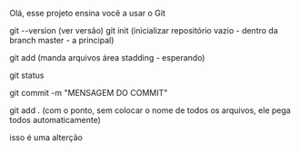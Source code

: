 Olá, esse projeto ensina você a usar o Git

git --version (ver versão)
git init (inicializar repositório vazio - dentro da branch master - a principal)

<!-- commit versões de um arquivo -->

git add <nome arquivo>(manda arquivos área stadding - esperando)

git status

git commit -m "MENSAGEM DO COMMIT"

git add . (com o ponto, sem colocar o nome de todos os arquivos, ele pega todos automaticamente)


isso é uma alterção